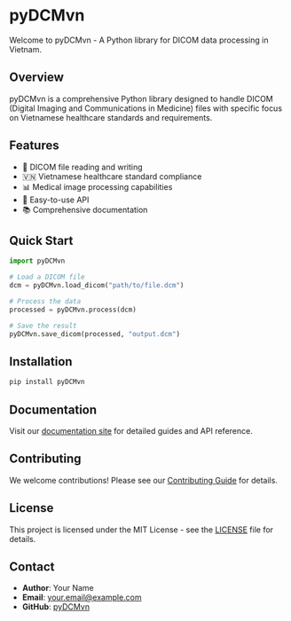 # pyDCMvn

Welcome to pyDCMvn - A Python library for DICOM data processing in Vietnam.

## Overview

pyDCMvn is a comprehensive Python library designed to handle DICOM (Digital Imaging and Communications in Medicine) files with specific focus on Vietnamese healthcare standards and requirements.

## Features

- 🏥 DICOM file reading and writing
- 🇻🇳 Vietnamese healthcare standard compliance
- 📊 Medical image processing capabilities
- 🔧 Easy-to-use API
- 📚 Comprehensive documentation

## Quick Start

```python
import pyDCMvn

# Load a DICOM file
dcm = pyDCMvn.load_dicom("path/to/file.dcm")

# Process the data
processed = pyDCMvn.process(dcm)

# Save the result
pyDCMvn.save_dicom(processed, "output.dcm")
```

## Installation

```bash
pip install pyDCMvn
```

## Documentation

Visit our [documentation site](https://yourusername.github.io/pyDCMvn) for detailed guides and API reference.

## Contributing

We welcome contributions! Please see our [Contributing Guide](CONTRIBUTING.md) for details.

## License

This project is licensed under the MIT License - see the [LICENSE](LICENSE) file for details.

## Contact

- **Author**: Your Name
- **Email**: your.email@example.com
- **GitHub**: [pyDCMvn](https://github.com/yourusername/pyDCMvn)
